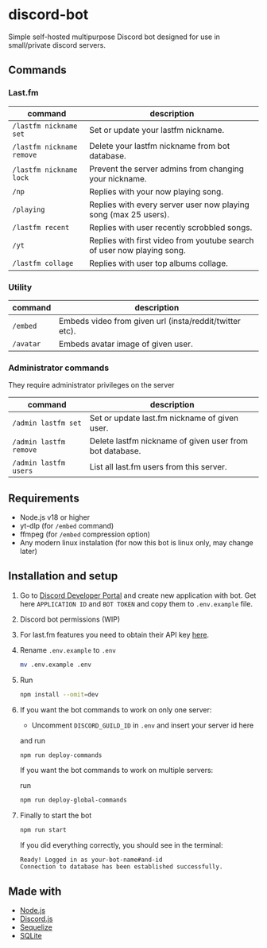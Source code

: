 # discord-bot
Simple self-hosted multipurpose Discord bot designed for use in small/private discord servers.

## Commands

### Last.fm

| command | description |
| ----------- | ----------- |
| `/lastfm nickname set` | Set or update your lastfm nickname. |
| `/lastfm nickname remove` | Delete your lastfm nickname from bot database. |
| `/lastfm nickname lock` | Prevent the server admins from changing your nickname. |
| `/np` | Replies with your now playing song. |
| `/playing` | Replies with every server user now playing song (max 25 users). |
| `/lastfm recent` | Replies with user recently scrobbled songs. |
| `/yt` | Replies with first video from youtube search of user now playing song. |
| `/lastfm collage` | Replies with user top albums collage. |

### Utility

| command | description |
| ----------- | ----------- |
| `/embed` | Embeds video from given url (insta/reddit/twitter etc). |
| `/avatar` | Embeds avatar image of given user. |

### Administrator commands

They require administrator privileges on the server

| command | description |
| ----------- | ----------- |
| `/admin lastfm set` | Set or update last.fm nickname of given user. |
| `/admin lastfm remove` | Delete lastfm nickname of given user from bot database. |
| `/admin lastfm users` | List all last.fm users from this server. |

## Requirements

- Node.js v18 or higher
- yt-dlp (for `/embed` command)
- ffmpeg (for `/embed` compression option)
- Any modern linux instalation (for now this bot is linux only, may change later)

## Installation and setup

1. Go to [Discord Developer Portal](https://discord.com/developers) and create new application with bot. Get here `APPLICATION ID` and `BOT TOKEN` and copy them to `.env.example` file.
2. Discord bot permissions (WIP)
3. For last.fm features you need to obtain their API key [here](https://www.last.fm/api/account/create).
4. Rename `.env.example` to `.env`

	```sh
	mv .env.example .env
	```

5. Run

	```sh
	npm install --omit=dev
	```

6. If you want the bot commands to work on only one server:
	
	- Uncomment `DISCORD_GUILD_ID` in `.env` and insert your server id here

	and run

	```sh
	npm run deploy-commands
	```

	If you want the bot commands to work on multiple servers:

	run

	```sh
	npm run deploy-global-commands 
	```

7. Finally to start the bot

	```sh
	npm run start
	```

	If you did everything correctly, you should see in the terminal:

	```
	Ready! Logged in as your-bot-name#and-id
	Connection to database has been established successfully.
	```

## Made with

- [Node.js](https://nodejs.org/)
- [Discord.js](https://discord.js.org/)
- [Sequelize](https://sequelize.org/)
- [SQLite](https://www.sqlite.org/)